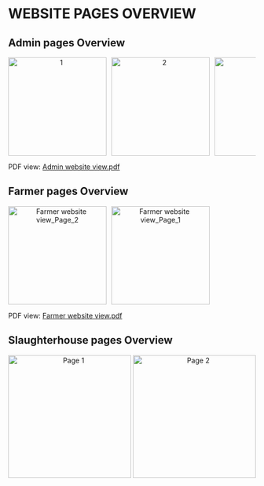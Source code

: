 # **WEBSITE PAGES OVERVIEW**

## **Admin pages Overview**
<div align="center">
  <div style="display: flex; overflow-x: auto; gap: 10px;">
    <img src="https://github.com/user-attachments/assets/f96af7c0-be87-4281-bbf8-06bfdce16181" alt="1" height="200"/>
    <img src="https://github.com/user-attachments/assets/f3d5572a-ed3e-4cfc-9636-1edfaeb12aee" alt="2" height="200"/>
    <img src="https://github.com/user-attachments/assets/8dfd26b4-bd0a-4468-8cd0-8ac3da365ab4" alt="3" height="200"/>
    <img src="https://github.com/user-attachments/assets/8352b9ed-d282-48b8-bb68-b2e777a1a6fb" alt="4" height="200"/>
    <img src="https://github.com/user-attachments/assets/00f6e367-8093-4ada-ab3b-78179690d5a0" alt="5" height="200"/>
    <img src="https://github.com/user-attachments/assets/3b4fc4a2-bb34-42d4-b82f-18c24b9eac58" alt="6" height="200"/>
    <img src="https://github.com/user-attachments/assets/c9245342-b48a-4ff4-941c-6751f55d2aa3" alt="7" height="200"/>
  </div>
</div>

PDF view: [Admin website view.pdf](https://github.com/user-attachments/files/21379631/Admin.website.view.pdf)

## **Farmer pages Overview**
<div align="center">
  <div style="display: flex; overflow-x: auto; gap: 10px; max-width: 100%;">
    <img src="https://github.com/user-attachments/assets/87df9b7f-b14c-4356-8a96-72386d1f9e4e" alt="Farmer website view_Page_2" height="200">
    <img src="https://github.com/user-attachments/assets/551ae91d-4661-4a4d-813b-54cdf69aaee3" alt="Farmer website view_Page_1" height="200">
  </div>
</div>

PDF view: [Farmer website view.pdf](https://github.com/user-attachments/files/21428139/Farmer.website.view.pdf)

## **Slaughterhouse pages Overview**
<div align="center">
  <div style="display: inline-block; overflow-x: auto; white-space: nowrap; max-width: 100%;">
    <img src="https://github.com/user-attachments/assets/1303ae27-737c-45f7-88ff-02eb030e4889" alt="Page 1" height="250" style="display: inline;">
    <img src="https://github.com/user-attachments/assets/18b7fa23-0cc7-4145-8148-e08d98df2ffb" alt="Page 2" height="250" style="display: inline;">
    <img src="https://github.com/user-attachments/assets/fde4e4f2-6927-4aa3-93f5-36a566a117f3" alt="Page 3" height="250" style="display: inline;">
    <img src="https://github.com/user-attachments/assets/b0b3b159-ef37-4876-b5d9-fbed9272bd1a" alt="Page 4" height="250" style="display: inline;">
    <img src="https://github.com/user-attachments/assets/6ab516d5-7e02-47e1-8c32-c7ae296e5ac1" alt="Page 5" height="250" style="display: inline;">
  </div>
</div>



